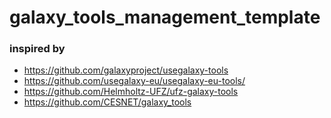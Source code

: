 # galaxy_tools_management_template


### inspired by 

- https://github.com/galaxyproject/usegalaxy-tools
- https://github.com/usegalaxy-eu/usegalaxy-eu-tools/
- https://github.com/Helmholtz-UFZ/ufz-galaxy-tools
- https://github.com/CESNET/galaxy_tools